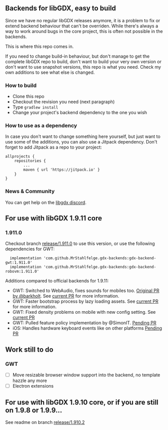 ## Backends for libGDX, easy to build

Since we have no regular libGDX releases anymore, it is a problem to fix or extend backend behaviour that can't be overriden.
While there's always a way to work around bugs in the core project, this is often not possible in the backends.

This is where this repo comes in.

If you need to change build-in behaviour, but don't manage to get the complete libGDX repo to build, don't want to 
build your very own version or don't want to use snapshot versions, this repo is what you need. Check my own additions to see
what else is changed.


### How to build

* Clone this repo
* Checkout the revision you need (next paragraph)
* Type `gradlew install`
* Change your project's backend dependency to the one you wish

### How to use as a dependency

In case you don't want to change something here yourself, but just want to use some of the additions, you can also use a Jitpack dependency.
Don't forget to add Jitpack as a repo to your project:

    allprojects {
	    repositories {
		    ...
		    maven { url 'https://jitpack.io' }
	    }
    }

### News & Community

You can get help on the [libgdx discord](https://discord.gg/6pgDK9F).

## For use with libGDX 1.9.11 core

### 1.911.0

Checkout branch [release/1.911.0](https://github.com/MrStahlfelge/gdx-backends/tree/release/1.911.0) to use this version, or use
the following dependencies for GWT:

      implementation 'com.github.MrStahlfelge.gdx-backends:gdx-backend-gwt:1.911.0'
      implementation 'com.github.MrStahlfelge.gdx-backends:gdx-backend-robovm:1.911.0'

Additions compared to official backends for 1.9.11:
* GWT: Switched to WebAudio, fixes sounds for mobiles too. [Original PR by @barkholt](https://github.com/libgdx/libgdx/pull/4220). See [current PR](https://github.com/libgdx/libgdx/pull/5659) for more information.
* GWT: Faster bootstrap process by lazy loading assets. See [current PR](https://github.com/libgdx/libgdx/pull/5677) for more information.
* GWT: Fixed density problems on mobile with new config setting. See [current PR](https://github.com/libgdx/libgdx/pull/5691)
* GWT: Pulled feature policy implementation by @SimonIT. [Pending PR](https://github.com/libgdx/libgdx/pull/5784)
* iOS: Handles hardware keyboard events like on other platforms [Pending PR](https://github.com/libgdx/libgdx/pull/6132)

## Work still to do

### GWT
- [ ] Move resizable browser window support into the backend, no template hazzle any more
- [ ] Electron extensions

## For use with libGDX 1.9.10 core, or if you are still on 1.9.8 or 1.9.9...

See readme on branch [release/1.910.2](https://github.com/MrStahlfelge/gdx-backends/tree/release/1.910.2)
